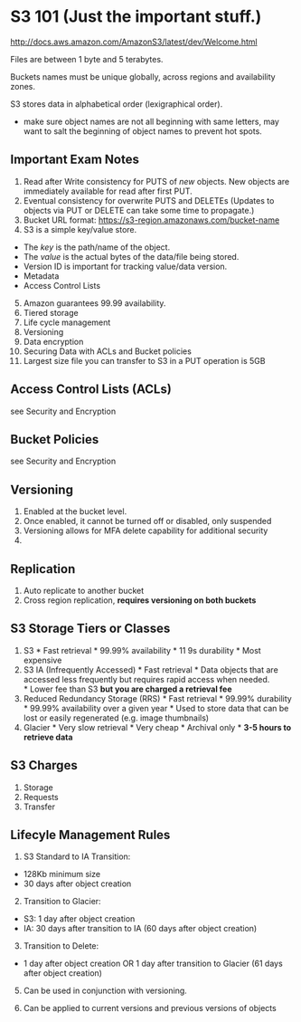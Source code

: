 # S3 101 (Just the important stuff.)

http://docs.aws.amazon.com/AmazonS3/latest/dev/Welcome.html


Files are between 1 byte and 5 terabytes.

Buckets names must be unique globally, across regions and availability zones.

S3 stores data in alphabetical order (lexigraphical order).
 - make sure object names are not all beginning with same letters, may want to
 salt the beginning of object names to prevent hot spots.


## Important Exam Notes

1. Read after Write consistency for PUTS of *new* objects.  New objects are
        immediately available for read after first PUT.  
2. Eventual consistency for overwrite PUTS and DELETEs (Updates to objects via PUT
or DELETE can take some time to propagate.)
3. Bucket URL format: https://s3-region.amazonaws.com/bucket-name
4. S3 is a simple key/value store.  
  * The *key* is the path/name of the object.
  * The *value* is the actual bytes of the data/file being stored.
  * Version ID is important for tracking value/data version.  
  * Metadata
  * Access Control Lists
5. Amazon guarantees 99.99 availability.
6. Tiered storage
7. Life cycle management
8. Versioning
9. Data encryption
10. Securing Data with ACLs and Bucket policies
11. Largest size file you can transfer to S3 in a PUT operation is 5GB


## Access Control Lists (ACLs)

see Security and Encryption

## Bucket Policies

see Security and Encryption

## Versioning

1. Enabled at the bucket level.
2. Once enabled, it cannot be turned off or disabled, only suspended
3. Versioning allows for MFA delete capability for additional security
4.

## Replication

1. Auto replicate to another bucket
2. Cross region replication, **requires versioning on both buckets**

## S3 Storage Tiers or Classes
  1. S3
    * Fast retrieval
    * 99.99% availability
    * 11 9s durability
    * Most expensive
  2. S3 IA (Infrequently Accessed)
    * Fast retrieval
    * Data objects that are accessed less frequently but requires rapid
      access when needed.   
    * Lower fee than S3 **but you are charged a retrieval fee**
  3. Reduced Redundancy Storage (RRS)
    * Fast retrieval
    * 99.99% durability
    * 99.99% availability over a given year
    * Used to store data that can be lost or easily regenerated (e.g. image
      thumbnails)
  4. Glacier
    * Very slow retrieval
    * Very cheap
    * Archival only
    * **3-5 hours to retrieve data**


## S3 Charges
  1. Storage
  2. Requests
  3. Transfer


## Lifecyle Management Rules

1. S3 Standard to IA Transition:
  * 128Kb minimum size
  * 30 days after object creation

2. Transition to Glacier:
  * S3: 1 day after object creation
  * IA: 30 days after transition to IA (60 days after object creation)

3. Transition to Delete:
  * 1 day after object creation OR 1 day after transition to Glacier (61 days after
    object creation)

5. Can be used in conjunction with versioning.

6. Can be applied to current versions and previous versions of objects
